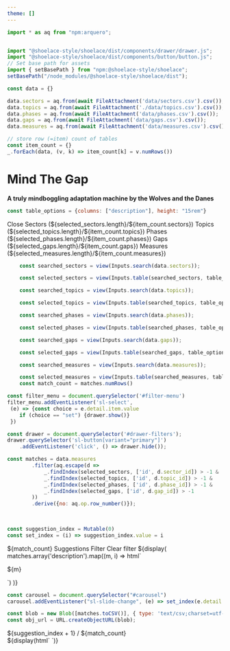 ```yaml
---
theme: []
---
```


<link rel="stylesheet" href="custom.css">
<link rel="stylesheet" href="assets/shoelace-light.css">

<script defer src="assets/fontawesome/fontawesome.js"></script>
<script defer src="assets/fontawesome/solid.js"></script>

```js   
import * as aq from "npm:arquero";


import "@shoelace-style/shoelace/dist/components/drawer/drawer.js";
import "@shoelace-style/shoelace/dist/components/button/button.js";
// Set base path for assets
import { setBasePath } from "npm:@shoelace-style/shoelace";
setBasePath("/node_modules/@shoelace-style/shoelace/dist");
```

```js
const data = {}

data.sectors = aq.from(await FileAttachment('data/sectors.csv').csv());
data.topics = aq.from(await FileAttachment('./data/topics.csv').csv());    
data.phases = aq.from(await FileAttachment('data/phases.csv').csv());
data.gaps = aq.from(await FileAttachment('data/gaps.csv').csv());
data.measures = aq.from(await FileAttachment('data/measures.csv').csv());
```

```js
// store row (=item) count of tables
const item_count = {}
_.forEach(data, (v, k) => item_count[k] = v.numRows())

```



# Mind The Gap

<strong>A truly mindboggling adaptation machine by the Wolves and the Danes</strong>


```js
const table_options = {columns: ["description"], height: "15rem"}
```


<sl-drawer label="Filter suggestions by sector, topic, phase of risk management or adaptation gap:" id = "drawer-filters" class="drawer-custom-size" style="--size: 50vw;">
  <!-- <sl-input autofocus placeholder="I will have focus when the drawer is opened"></sl-input> -->
  <sl-button slot="header" variant="primary">Close</sl-button>


<sl-tab-group>
    <sl-tab slot="nav" panel="sectors"> Sectors (${selected_sectors.length}/${item_count.sectors})</sl-tab>
    <sl-tab slot="nav" panel="topics">Topics  (${selected_topics.length}/${item_count.topics})</sl-tab>
    <sl-tab slot="nav" panel="phases">Phases  (${selected_phases.length}/${item_count.phases})</sl-tab>
    <sl-tab slot="nav" panel="gaps">Gaps  (${selected_gaps.length}/${item_count.gaps})</sl-tab>
    <sl-tab slot="nav" panel="measures">Measures  (${selected_measures.length}/${item_count.measures})</sl-tab>

    
<sl-tab-panel name="sectors" active>

```js
    const searched_sectors = view(Inputs.search(data.sectors));
```
```js
    const selected_sectors = view(Inputs.table(searched_sectors, table_options));   
```
</sl-tab-panel>

<sl-tab-panel name="topics">

```js
    const searched_topics = view(Inputs.search(data.topics));
```
```js
    const selected_topics = view(Inputs.table(searched_topics, table_options));
```
</sl-tab-panel>
<sl-tab-panel name="phases">

```js
    const searched_phases = view(Inputs.search(data.phases));
```
```js
    const selected_phases = view(Inputs.table(searched_phases, table_options));
```  

</sl-tab-panel>
<sl-tab-panel name="gaps">

```js
    const searched_gaps = view(Inputs.search(data.gaps));
```
```js
    const selected_gaps = view(Inputs.table(searched_gaps, table_options));
```

  </sl-tab-panel>
<sl-tab-panel name="measures">  

```js
    const searched_measures = view(Inputs.search(data.measures));
```
```js
    const selected_measures = view(Inputs.table(searched_measures, table_options));
    const match_count = matches.numRows()
```
</sl-tab-panel>
</sl-tab-group>
</sl-drawer>





```js
const filter_menu = document.querySelector('#filter-menu')
filter_menu.addEventListener('sl-select',
 (e) => {const choice = e.detail.item.value
    if (choice == "set") {drawer.show()}
 })

const drawer = document.querySelector('#drawer-filters');
drawer.querySelector('sl-button[variant="primary"]')
    .addEventListener('click', () => drawer.hide());
```


```js
const matches = data.measures
        .filter(aq.escape(d =>             
            _.findIndex(selected_sectors, ['id', d.sector_id]) > -1 &
            _.findIndex(selected_topics, ['id', d.topic_id]) > -1 &
            _.findIndex(selected_phases, ['id', d.phase_id]) > -1 &
            _.findIndex(selected_gaps, ['id', d.gap_id]) > -1
        ))                    
        .derive({no: aq.op.row_number()});
        
        
```

```js
const suggestion_index = Mutable(0)
const set_index = (i) => suggestion_index.value = i

```



<div class="grid grid-cols-3">

<div  class="grid-colspan-2">

<sl-dropdown>
  <sl-button slot="trigger" size="large" pill caret>${match_count} Suggestions</sl-button>
  <sl-menu id="filter-menu">
    <sl-menu-item value="set"><i class="fa fa-filter"></i> Filter</sl-menu-item>
    <sl-menu-item value="clear"><i class="fa-solid fa-filter-circle-xmark"></i> Clear filter</sl-menu-item>
  </sl-menu>
</sl-dropdown>



<sl-carousel id="carousel" navigation mouse-dragging loop class="carousel">
${display(
matches.array('description').map((m, i) => html`<sl-carousel-item class="card"><p class="quote">${m}</p></sl-carousel-item>`)
)}
</sl-carousel>


```js
const carousel = document.querySelector("#carousel")
carousel.addEventListener("sl-slide-change", (e) => set_index(e.detail.index))
```



```js
const blob = new Blob([matches.toCSV()], { type: 'text/csv;charset=utf-8,' });
const obj_url = URL.createObjectURL(blob);
```




</div>
</div>

<div class="card grid grid-cols-2">

<div>${suggestion_index + 1} / ${match_count}</div>
<div>
${display(html`<sl-button aria-label="download suggestions" size="large" href="${obj_url}" download="result" circle>
<i class="fa fa-download"></i></sl-button>
`)}
</div>



<!--
<sl-details>

<div slot="summary" >Here's the gory details ...</div>

```js
display(Inputs.table(data.measures
            .rename({ description: 'measure'})
            .lookup(data.sectors, ['sector_id', 'id'], 'description')
            .rename({description: 'sector'})
            .lookup(data.topics, ['topic_id', 'id'], 'description')
            .rename({ description: 'topic'})
            .lookup(data.gaps, ['gap_id', 'id'], 'description')
            .rename({ description: 'gap'})
            .lookup(data.phases, ['phase_id', 'id'], 'description')
            .rename({ description: 'phase'})
            .derive({no: aq.op.row_number()}),
            {columns: ['no', 'measure', 'sector', 'topic', 'phase', 'gap'],
             header: {no: '#'},
             width: 'auto', layout: 'auto' // don't truncate text content
            }
            )
)
```

</sl-details>

-->
</div>
</div>


